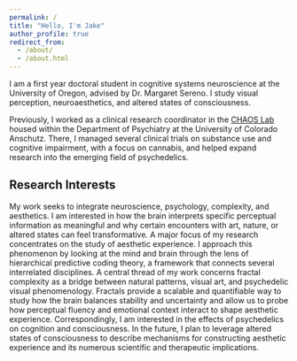 ```yaml
---
permalink: /
title: "Hello, I'm Jake"
author_profile: true
redirect_from: 
  - /about/
  - /about.html
---
```


I am a first year doctoral student in cognitive systems neuroscience at the University of Oregon, advised by Dr. Margaret Sereno. I study visual perception, neuroaesthetics, and altered states of consciousness.

Previously, I worked as a clinical research coordinator in the [CHAOS Lab](https://medschool.cuanschutz.edu/psychiatry/research/faculty-labs/chaos-lab) housed within the Department of Psychiatry at the University of Colorado Anschutz. There, I managed several clinical trials on substance use and cognitive impairment, with a focus on cannabis, and helped expand research into the emerging field of psychedelics.

Research Interests
------
My work seeks to integrate neuroscience, psychology, complexity, and aesthetics. I am interested in how the brain interprets specific perceptual information as meaningful and why certain encounters with art, nature, or altered states can feel transformative. A major focus of my research concentrates on the study of aesthetic experience. I approach this phenomenon by looking at the mind and brain through the lens of hierarchical predictive coding theory, a framework that connects several interrelated disciplines. A central thread of my work concerns fractal complexity as a bridge between natural patterns, visual art, and psychedelic visual phenomenology. Fractals provide a scalable and quantifiable way to study how the brain balances stability and uncertainty and allow us to probe how perceptual fluency and emotional context interact to shape aesthetic experience. Correspondingly, I am interested in the effects of psychedelics on cognition and consciousness. In the future, I plan to leverage altered states of consciousness to describe mechanisms for constructing aesthetic experience and its numerous scientific and therapeutic implications.
